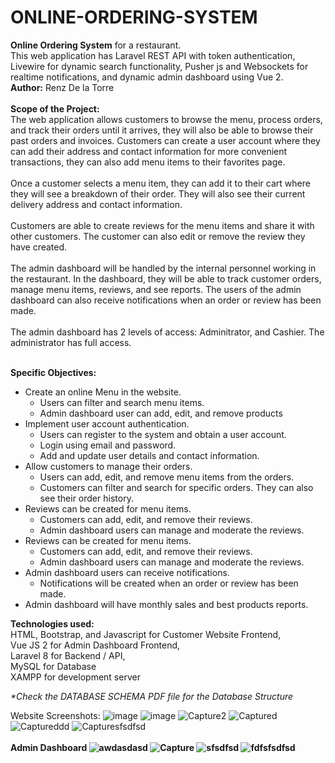 # ONLINE-ORDERING-SYSTEM
  <strong>Online Ordering System</strong> for a restaurant.
 <br/>
 This web application has Laravel REST API with token authentication, Livewire for dynamic search functionality, Pusher js and Websockets for realtime notifications, and dynamic admin dashboard using Vue 2.
  <br/>
 <b>Author:</b> Renz De la Torre
 <br/>
  <br/>
 <strong>Scope of the Project:</strong> <br />
 The web application allows customers to browse the menu, process orders, and track their orders until it arrives, they will also be able to browse their past orders and invoices. Customers can create a user account where they can add their address and contact information for more convenient transactions, they can also add menu items to their favorites page.
 <br />
  <br />
 Once a customer selects a menu item, they can add it to their cart where they will see a breakdown of their order. They will also see their current delivery address and contact information.
<br /> <br />
 Customers are able to create reviews for the menu items and share it with other customers. The customer can also edit or remove the review they have created.
<br />
<br />
The admin dashboard will be handled by the internal personnel working in the restaurant. In the dashboard, they will be able to track customer orders, manage menu items, reviews, and see reports. The users of the admin dashboard can also receive notifications when an order or review has been made.
<br /> <br />
The admin dashboard has 2 levels of access: Adminitrator, and Cashier. The administrator has full access.
<br />
<br />

<strong>Specific Objectives:</strong>
<ul>
    <li>
        Create an online Menu in the website.
       <ul>
           <li>Users can filter and search menu items.</li>
           <li>Admin dashboard user can add, edit, and remove products</li>
       </ul> 
    </li>
    <li>
          Implement user account authentication.
       <ul>
           <li>Users can register to the system and obtain a user account.</li>
           <li>Login using email and password.</li>
           <li>Add and update user details and contact information.</li>
       </ul> 
    </li>
    <li>
          Allow customers to manage their orders.
       <ul>
           <li>Users can add, edit, and remove menu items from the orders.</li>
           <li>Customers can filter and search for specific orders. They can also see their order history.</li>
       </ul> 
    </li>
     <li>
          Reviews can be created for menu items.
       <ul>
           <li>Customers can add, edit, and remove their reviews.</li>
           <li>Admin dashboard users can manage and moderate the reviews.</li>
       </ul> 
    </li>
      <li>
          Reviews can be created for menu items.
       <ul>
           <li>Customers can add, edit, and remove their reviews.</li>
           <li>Admin dashboard users can manage and moderate the reviews.</li>
       </ul> 
    </li>
      <li>
          Admin dashboard users can receive notifications.
       <ul>
           <li>Notifications will be created when an order or review has been made.</li>
       </ul> 
    </li>
     <li>
          Admin dashboard will have monthly sales and best products reports.
    </li>
</ul>

 
 <strong>Technologies used:  </strong>
  <br/>
 HTML, Bootstrap, and Javascript for Customer Website Frontend,  <br/>
 Vue JS 2 for Admin Dashboard Frontend, <br/>
 Laravel 8 for Backend / API, <br/>
 MySQL for Database <br/>
 XAMPP for development server <br/>
 
 <em>*Check the DATABASE SCHEMA PDF file for the Database Structure</em>
 
 Website Screenshots:
 ![image](https://github.com/Renz00/Online-Ordering-System/assets/88235225/605a4267-0720-4655-a4fb-29e24a0c6285)
 ![image](https://github.com/Renz00/Online-Ordering-System/assets/88235225/248dc39a-d52f-4646-8002-486d0b748bcd)
![Capture2](https://user-images.githubusercontent.com/88235225/157015003-affbbcbc-f885-4bea-adfd-0df68210f4c4.PNG)
![Captured](https://user-images.githubusercontent.com/88235225/157015010-f56ce09f-ac89-42a6-b4ce-d4c1854f0a66.PNG)
![Captureddd](https://user-images.githubusercontent.com/88235225/157015021-4db6872b-a90d-4e91-af93-9b2b51c4db82.PNG)
![Capturesfsdfsd](https://user-images.githubusercontent.com/88235225/157015023-e474a407-8a7f-44cf-8026-45f9e4d47858.PNG)
  <br/>  <br/>
<strong>Admin Dashboard<strong/>
![awdasdasd](https://user-images.githubusercontent.com/88235225/157015030-50de7b1c-3c00-41ae-bee9-aa3513c1b32a.PNG)
![Capture](https://user-images.githubusercontent.com/88235225/157015035-12f66d1e-f804-4600-a6ec-c71c296e0768.PNG)
![sfsdfsd](https://user-images.githubusercontent.com/88235225/157015039-1a1a9d0f-5120-42db-b214-c1139dff8301.PNG)
![fdfsfsdfsd](https://user-images.githubusercontent.com/88235225/157015045-64c31bcf-88e4-46bb-8597-a10b6c8a0c8b.PNG)
